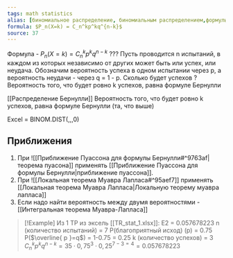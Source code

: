 ```yaml
---
tags: math statistics 
alias: [биномиальное распределение, биномиальным распределением,формулы бернулли,формулы бернули]
formula: $P_n(X=k) = C_n^kp^kq^{n-k}$
source: 37
---
```

Формула - $P_n(X=k) = C_n^kp^kq^{n-k}$
???
Пусть проводится n испытаний, в каждом из которых независимо от других может быть или успех, или неудача. Обозначим вероятность успеха в одном испытании через p, а вероятность неудачи - через q = 1 - p. Сколько будет успехов ?Вероятность того, что будет ровно k успехов, равна формуле Бернулли
<!--SR:!2023-03-05,40,210-->

[[Распределение Бернулли]] 
Вероятность того, что будет ровно k успехов, равна формуле Бернулли (та, что выше)

Excel = BINOM.DIST(,,,0)


## Приближения

1) При ![[Приближение Пуассона для формулы Бернулли#^9763af|теорема пуасона]] применять [[Приближение Пуассона для формулы Бернулли|приближение пуассона]].
2) При ![[Локальная теорема Муавра Лапласа#^95aef7]] применять [[Локальная теорема Муавра Лапласа|Локальную теорему муавра лапласа]]
3) Если надо найти вероятность между двумя вероятностями - [[Интегральная теорема Муавра-Лапласа]]


>[!Example]
Из 1 ТР из эксель [[TR_stat_1.xlsx]]: E2 = 0.057678223
n (количество испытаний) = 7
Р(благоприятный исход) (p) = 0.75 
P($\overline{ p }=q$) = 1-0.75 = 0.25
k (количество успехов) = 3
$C_{n}^kp^kq^{n-k}=35\cdot 0,75^3\cdot 0,25^{7-3=4}=0.057678223$


